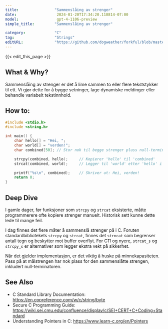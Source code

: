 ```yaml
---
title:                "Sammenslåing av strenger"
date:                  2024-01-20T17:34:20.118814-07:00
model:                 gpt-4-1106-preview
simple_title:         "Sammenslåing av strenger"

category:             "C"
tag:                  "Strings"
editURL:              "https://github.com/dogweather/forkful/blob/master/content/no/c/concatenating-strings.md"
---
```


{{< edit_this_page >}}

## What & Why?
Sammenslåing av strenger er det å lime sammen to eller flere tekststykker til ett. Vi gjør dette for å bygge setninger, lage dynamiske meldinger eller behandle variabelt tekstinnhold.

## How to:
```C
#include <stdio.h>
#include <string.h>

int main() {
    char hello[] = "Hei, ";
    char world[] = "verden!";
    char combined[50]; // Stor nok til begge strenger pluss null-terminator

    strcpy(combined, hello);     // Kopierer 'hello' til 'combined'
    strcat(combined, world);     // Legger til 'world' etter 'hello' i 'combined'

    printf("%s\n", combined);    // Skriver ut: Hei, verden!
    return 0;
}
```

## Deep Dive
I gamle dager, før funksjoner som `strcpy` og `strcat` eksisterte, måtte programmerere ofte kopiere strenger manuelt. Historisk sett kunne dette lede til mange feil. 

I dag finnes det flere måter å sammenslå strenger på i C. Foruten standardbibliotekets `strcpy` og `strcat`, finnes det `strncat` som begrenser antall tegn og beskytter mot buffer overflyt. For C11 og nyere, `strcat_s` og `strcpy_s` er alternativer som legger ekstra vekt på sikkerhet.

Når det gjelder implementasjon, er det viktig å huske på minnekapasiteten. Pass på at målstrengen har nok plass for den sammenslåtte strengen, inkludert null-terminatoren.

## See Also
- C Standard Library Documentation: https://en.cppreference.com/w/c/string/byte
- Secure C Programming Guide: https://wiki.sei.cmu.edu/confluence/display/c/SEI+CERT+C+Coding+Standard
- Understanding Pointers in C: https://www.learn-c.org/en/Pointers
